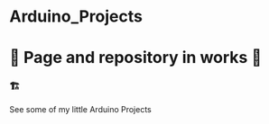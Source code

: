 # Arduino_Projects
# 🚧 Page and repository in works 🚧

 ### 🏗️        

See some of my little Arduino Projects
